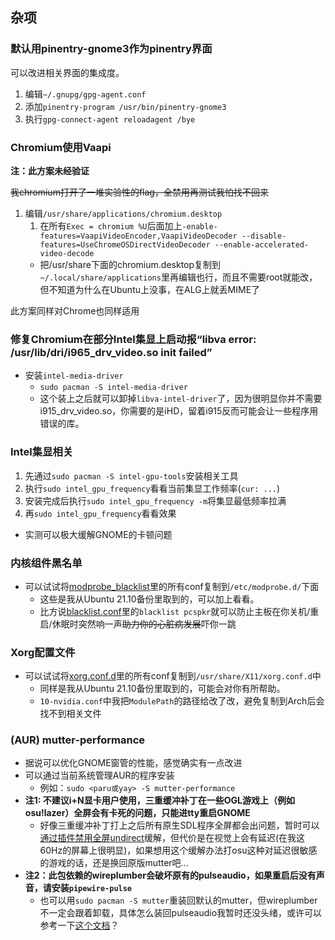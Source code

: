 ## 杂项

### 默认用pinentry-gnome3作为pinentry界面
可以改进相关界面的集成度。
1. 编辑`~/.gnupg/gpg-agent.conf`
2. 添加`pinentry-program /usr/bin/pinentry-gnome3`
3. 执行`gpg-connect-agent reloadagent /bye`

### Chromium使用Vaapi

**注：此方案未经验证**

~~我chromium打开了一堆实验性的flag，全禁用再测试我怕找不回来~~

1. 编辑`/usr/share/applications/chromium.desktop`
    1. 在所有`Exec = chromium %U`后面加上`-enable-features=VaapiVideoEncoder,VaapiVideoDecoder --disable-features=UseChromeOSDirectVideoDecoder --enable-accelerated-video-decode`
    * 把/usr/share下面的chromium.desktop复制到`~/.local/share/applications`里再编辑也行，而且不需要root就能改，但不知道为什么在Ubuntu上没事，在ALG上就丢MIME了

此方案同样对Chrome也同样适用

### 修复Chromium在部分Intel集显上启动报“libva error: /usr/lib/dri/i965_drv_video.so init failed”

* 安装`intel-media-driver`
    * `sudo pacman -S intel-media-driver`
    * 这个装上之后就可以卸掉`libva-intel-driver`了，因为很明显你并不需要i915_drv_video.so，你需要的是iHD，留着i915反而可能会让一些程序用错误的库。

### Intel集显相关

1. 先通过`sudo pacman -S intel-gpu-tools`安装相关工具
2. 执行`sudo intel_gpu_frequency`看看当前集显工作频率(`cur: ...`)
3. 安装完成后执行`sudo intel_gpu_frequency -m`将集显最低频率拉满
4. 再`sudo intel_gpu_frequency`看看效果
* 实测可以极大缓解GNOME的卡顿问题

### 内核组件黑名单
* 可以试试将[modprobe_blacklist](./modprobe_blacklists/)里的所有conf复制到`/etc/modprobe.d/`下面
    * 这些是我从Ubuntu 21.10备份里取到的，可以加上看看。
    * 比方说[blacklist.conf](./modprobe_blacklists//blacklist.conf)里的`blacklist pcspkr`就可以防止主板在你关机/重启/休眠时突然响一声~~助力你的心脏病发展~~吓你一跳

### Xorg配置文件
* 可以试试将[xorg.conf.d](./xorg.conf.d/)里的所有conf复制到`/usr/share/X11/xorg.conf.d`中
    * 同样是我从Ubuntu 21.10备份里取到的，可能会对你有所帮助。
    * `10-nvidia.conf`中我把`ModulePath`的路径给改了改，避免复制到Arch后会找不到相关文件

### (AUR) mutter-performance
* 据说可以优化GNOME窗管的性能，感觉确实有一点改进
* 可以通过当前系统管理AUR的程序安装
    * 例如：`sudo <paru或yay> -S mutter-performance`
* **注1: 不建议i+N显卡用户使用，三重缓冲补丁在一些OGL游戏上（例如osu!lazer）全屏会有卡死的问题，只能进tty重启GNOME**
    * 好像三重缓冲补丁打上之后所有原生SDL程序全屏都会出问题，暂时可以[通过插件禁用全屏undirect](https://extensions.gnome.org/extension/4509/disable-unredirect-fullscreen-windows/)缓解，但代价是在视觉上会有延迟(在我这60Hz的屏幕上很明显)，如果想用这个缓解办法打osu这种对延迟很敏感的游戏的话，还是换回原版mutter吧...
* **注2：此包依赖的wireplumber会破坏原有的pulseaudio，如果重启后没有声音，请安装`pipewire-pulse`**
    * 也可以用`sudo pacman -S mutter`重装回默认的mutter，但wireplumber不一定会跟着卸载，具体怎么装回pulseaudio我暂时还没头绪，或许可以参考一下[这个文档](https://www.archlinuxcn.org/undone-replacement-of-pipewire-media-session-with-wireplumber/)？
